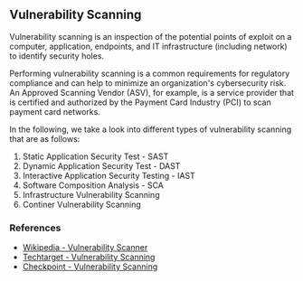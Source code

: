 ## Vulnerability Scanning

Vulnerability scanning is an inspection of the potential points of exploit on a computer, application, endpoints, and IT infrastructure (including network) to identify security holes.

Performing vulnerability scanning is a common requirements for regulatory compliance and can help to minimize an organization's cybersecurity risk. An Approved Scanning Vendor (ASV), for example, is a service provider that is certified and authorized by the Payment Card Industry (PCI) to scan payment card networks.

In the following, we take a look into different types of vulnerability scanning that are as follows:
1. Static Application Security Test - SAST
2. Dynamic Application Security Test - DAST
3. Interactive Application Security Testing - IAST
4. Software Composition Analysis - SCA
4. Infrastructure Vulnerability Scanning
5. Continer Vulnerability Scanning

### References

+ [Wikipedia - Vulnerability Scanner](https://en.wikipedia.org/wiki/Vulnerability_scanner)
+ [Techtarget - Vulnerability Scanning](https://searchsecurity.techtarget.com/definition/vulnerability-scanning)
+ [Checkpoint - Vulnerability Scanning](https://www.checkpoint.com/cyber-hub/network-security/what-is-vulnerability-scanning/)